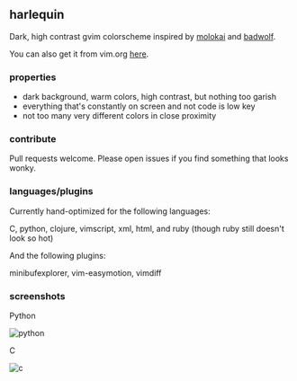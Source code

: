 ## harlequin ##

Dark, high contrast gvim colorscheme inspired by [molokai](https://github.com/tomasr/molokai) and [badwolf](https://github.com/sjl/badwolf).

You can also get it from vim.org [here](http://www.vim.org/scripts/script.php?script_id=4195).

### properties ###

- dark background, warm colors, high contrast, but nothing too garish
- everything that's constantly on screen and not code is low key
- not too many very different colors in close proximity

### contribute ###

Pull requests welcome. Please open issues if you find something that looks wonky.

### languages/plugins ###

Currently hand-optimized for the following languages:

C, python, clojure, vimscript, xml, html, and ruby (though ruby still doesn't look so hot)

And the following plugins:

minibufexplorer, vim-easymotion, vimdiff

### screenshots ###

Python

![python](http://i.imgur.com/IX2F1.png)

C

![c](http://i.imgur.com/ODbCD.png)
